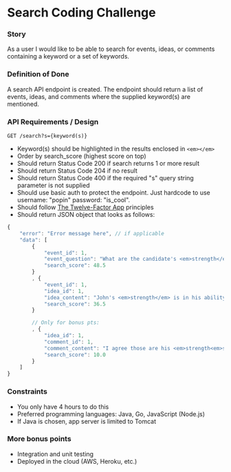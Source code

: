 # Search Coding Challenge

### Story

As a user I would like to be able to search for events, ideas, or comments containing a keyword or a set of keywords.

### Definition of Done

A search API endpoint is created. The endpoint should return a list of events, ideas, and comments where the supplied keyword(s) are mentioned.

### API Requirements / Design

```
GET /search?s={keyword(s)}
```

* Keyword(s) should be highlighted in the results enclosed in ```<em></em>```
* Order by search_score (highest score on top)
* Should return Status Code 200 if search returns 1 or more result
* Should return Status Code 204 if no result
* Should return Status Code 400 if the required "s" query string parameter is not supplied
* Should use basic auth to protect the endpoint. Just hardcode to use username: "popin" password: "is_cool".
* Should follow [The Twelve-Factor App](https://12factor.net) principles
* Should return JSON object that looks as follows:
```javascript
{
    "error": "Error message here", // if applicable
    "data": [
    	{
    		"event_id": 1,
    		"event_question": "What are the candidate's <em>strength</em>s and weaknesses?",
    		"search_score": 48.5
    	}
    	, {
    		"event_id": 1,
    		"idea_id": 1,
    		"idea_content": "John's <em>strength</em> is in his ability to describe complex problem in simple terms ...",
    		"search_score": 36.5
    	}

		// Only for bonus pts:
		, {
			"idea_id": 1,
			"comment_id": 1,
			"comment_content": "I agree those are his <em>strength<em>s. Furthermore ...",
			"search_score": 10.0
		}
	]
}
```

### Constraints
- You only have 4 hours to do this
- Preferred programming languages: Java, Go, JavaScript (Node.js)
- If Java is chosen, app server is limited to Tomcat

### More bonus points
- Integration and unit testing
- Deployed in the cloud (AWS, Heroku, etc.)